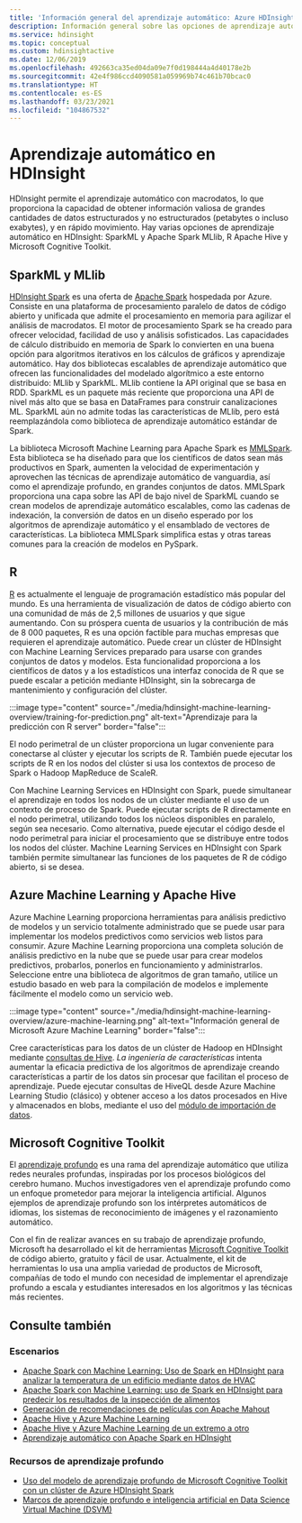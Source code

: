 ```yaml
---
title: 'Información general del aprendizaje automático: Azure HDInsight'
description: Información general sobre las opciones de aprendizaje automático de macrodatos para clústeres de Azure HDInsight.
ms.service: hdinsight
ms.topic: conceptual
ms.custom: hdinsightactive
ms.date: 12/06/2019
ms.openlocfilehash: 492663ca35ed04da09e7f0d198444a4d40178e2b
ms.sourcegitcommit: 42e4f986ccd4090581a059969b74c461b70bcac0
ms.translationtype: HT
ms.contentlocale: es-ES
ms.lasthandoff: 03/23/2021
ms.locfileid: "104867532"
---
```

# <a name="machine-learning-on-hdinsight"></a>Aprendizaje automático en HDInsight

HDInsight permite el aprendizaje automático con macrodatos, lo que proporciona la capacidad de obtener información valiosa de grandes cantidades de datos estructurados y no estructurados (petabytes o incluso exabytes), y en rápido movimiento. Hay varias opciones de aprendizaje automático en HDInsight: SparkML y Apache Spark MLlib, R Apache Hive y Microsoft Cognitive Toolkit.

## <a name="sparkml-and-mllib"></a>SparkML y MLlib

[HDInsight Spark](spark/apache-spark-overview.md) es una oferta de [Apache Spark](https://spark.apache.org/) hospedada por Azure. Consiste en una plataforma de procesamiento paralelo de datos de código abierto y unificada que admite el procesamiento en memoria para agilizar el análisis de macrodatos. El motor de procesamiento Spark se ha creado para ofrecer velocidad, facilidad de uso y análisis sofisticados. Las capacidades de cálculo distribuido en memoria de Spark lo convierten en una buena opción para algoritmos iterativos en los cálculos de gráficos y aprendizaje automático. Hay dos bibliotecas escalables de aprendizaje automático que ofrecen las funcionalidades del modelado algorítmico a este entorno distribuido: MLlib y SparkML. MLlib contiene la API original que se basa en RDD. SparkML es un paquete más reciente que proporciona una API de nivel más alto que se basa en DataFrames para construir canalizaciones ML. SparkML aún no admite todas las características de MLlib, pero está reemplazándola como biblioteca de aprendizaje automático estándar de Spark.

La biblioteca Microsoft Machine Learning para Apache Spark es [MMLSpark](https://github.com/Azure/mmlspark). Esta biblioteca se ha diseñado para que los científicos de datos sean más productivos en Spark, aumenten la velocidad de experimentación y aprovechen las técnicas de aprendizaje automático de vanguardia, así como el aprendizaje profundo, en grandes conjuntos de datos. MMLSpark proporciona una capa sobre las API de bajo nivel de SparkML cuando se crean modelos de aprendizaje automático escalables, como las cadenas de indexación, la conversión de datos en un diseño esperado por los algoritmos de aprendizaje automático y el ensamblado de vectores de características. La biblioteca MMLSpark simplifica estas y otras tareas comunes para la creación de modelos en PySpark.

## <a name="r"></a>R

[R](https://www.r-project.org/) es actualmente el lenguaje de programación estadístico más popular del mundo. Es una herramienta de visualización de datos de código abierto con una comunidad de más de 2,5 millones de usuarios y que sigue aumentando. Con su próspera cuenta de usuarios y la contribución de más de 8 000 paquetes, R es una opción factible para muchas empresas que requieren el aprendizaje automático. Puede crear un clúster de HDInsight con Machine Learning Services preparado para usarse con grandes conjuntos de datos y modelos. Esta funcionalidad proporciona a los científicos de datos y a los estadísticos una interfaz conocida de R que se puede escalar a petición mediante HDInsight, sin la sobrecarga de mantenimiento y configuración del clúster.

:::image type="content" source="./media/hdinsight-machine-learning-overview/training-for-prediction.png" alt-text="Aprendizaje para la predicción con R server" border="false":::

El nodo perimetral de un clúster proporciona un lugar conveniente para conectarse al clúster y ejecutar los scripts de R.  También puede ejecutar los scripts de R en los nodos del clúster si usa los contextos de proceso de Spark o Hadoop MapReduce de ScaleR.

Con Machine Learning Services en HDInsight con Spark, puede simultanear el aprendizaje en todos los nodos de un clúster mediante el uso de un contexto de proceso de Spark. Puede ejecutar scripts de R directamente en el nodo perimetral, utilizando todos los núcleos disponibles en paralelo, según sea necesario. Como alternativa, puede ejecutar el código desde el nodo perimetral para iniciar el procesamiento que se distribuye entre todos los nodos del clúster. Machine Learning Services en HDInsight con Spark también permite simultanear las funciones de los paquetes de R de código abierto, si se desea.

## <a name="azure-machine-learning-and-apache-hive"></a>Azure Machine Learning y Apache Hive

Azure Machine Learning proporciona herramientas para análisis predictivo de modelos y un servicio totalmente administrado que se puede usar para implementar los modelos predictivos como servicios web listos para consumir. Azure Machine Learning proporciona una completa solución de análisis predictivo en la nube que se puede usar para crear modelos predictivos, probarlos, ponerlos en funcionamiento y administrarlos. Seleccione entre una biblioteca de algoritmos de gran tamaño, utilice un estudio basado en web para la compilación de modelos e implemente fácilmente el modelo como un servicio web.

:::image type="content" source="./media/hdinsight-machine-learning-overview/azure-machine-learning.png" alt-text="Información general de Microsoft Azure Machine Learning" border="false":::

Cree características para los datos de un clúster de Hadoop en HDInsight mediante [consultas de Hive](../machine-learning/team-data-science-process/create-features-hive.md). *La ingeniería de características* intenta aumentar la eficacia predictiva de los algoritmos de aprendizaje creando características a partir de los datos sin procesar que facilitan el proceso de aprendizaje. Puede ejecutar consultas de HiveQL desde Azure Machine Learning Studio (clásico) y obtener acceso a los datos procesados en Hive y almacenados en blobs, mediante el uso del [módulo de importación de datos](../machine-learning/classic/import-data.md).

## <a name="microsoft-cognitive-toolkit"></a>Microsoft Cognitive Toolkit

El [aprendizaje profundo](https://www.microsoft.com/en-us/research/group/dltc/) es una rama del aprendizaje automático que utiliza redes neurales profundas, inspiradas por los procesos biológicos del cerebro humano. Muchos investigadores ven el aprendizaje profundo como un enfoque prometedor para mejorar la inteligencia artificial. Algunos ejemplos de aprendizaje profundo son los intérpretes automáticos de idiomas, los sistemas de reconocimiento de imágenes y el razonamiento automático.

Con el fin de realizar avances en su trabajo de aprendizaje profundo, Microsoft ha desarrollado el kit de herramientas [Microsoft Cognitive Toolkit](https://www.microsoft.com/en-us/cognitive-toolkit/) de código abierto, gratuito y fácil de usar. Actualmente, el kit de herramientas lo usa una amplia variedad de productos de Microsoft, compañías de todo el mundo con necesidad de implementar el aprendizaje profundo a escala y estudiantes interesados en los algoritmos y las técnicas más recientes.

## <a name="see-also"></a>Consulte también

### <a name="scenarios"></a>Escenarios

* [Apache Spark con Machine Learning: Uso de Spark en HDInsight para analizar la temperatura de un edificio mediante datos de HVAC](spark/apache-spark-ipython-notebook-machine-learning.md)
* [Apache Spark con Machine Learning: uso de Spark en HDInsight para predecir los resultados de la inspección de alimentos](spark/apache-spark-machine-learning-mllib-ipython.md)
* [Generación de recomendaciones de películas con Apache Mahout](hadoop/apache-hadoop-mahout-linux-mac.md)
* [Apache Hive y Azure Machine Learning](../machine-learning/team-data-science-process/create-features-hive.md)
* [Apache Hive y Azure Machine Learning de un extremo a otro](../machine-learning/team-data-science-process/hive-walkthrough.md)
* [Aprendizaje automático con Apache Spark en HDInsight](../machine-learning/team-data-science-process/spark-overview.md)

### <a name="deep-learning-resources"></a>Recursos de aprendizaje profundo

* [Uso del modelo de aprendizaje profundo de Microsoft Cognitive Toolkit con un clúster de Azure HDInsight Spark](spark/apache-spark-microsoft-cognitive-toolkit.md)
* [Marcos de aprendizaje profundo e inteligencia artificial en Data Science Virtual Machine (DSVM)](../machine-learning/data-science-virtual-machine/dsvm-tools-deep-learning-frameworks.md)
